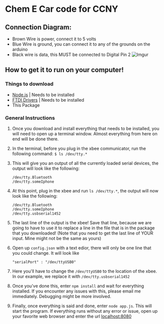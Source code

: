 # Chem E Car code for CCNY
## Connection Diagram:
   - Brown Wire is power, connect it to 5 volts
   - Blue Wire is ground, you can connect it to any of the grounds on the arduino
   - Black wire is data, this MUST be connected to Digital Pin 2
   ![Imgur](http://i.imgur.com/HwSAlQ4.jpg?1)

## How to get it to run on your computer!

### Things to download
   - [Node.js](www.nodejs.org) | Needs to be installed
   - [FTDI Drivers](http://www.ftdichip.com/Drivers/VCP.htm) | Needs to be installed
   - This Package

### General Instructions
1. Once you download and install everything that needs to be installed, you will need to open up a terminal window. Almost everything from here on end will be done there.

2. In the terminal, before you plug in the xbee communicator, run the following command: `$ ls /dev/tty.*`

3. This will give you an output of all the currently loaded serial devices, the output will look like the following:


      ```
      /dev/tty.Bluetooth
      /dev/tty.someIphone
      ```
4. At this point, plug in the xbee and run `ls /dev/tty.*`, the output will now look like the following:

      ```
      /dev/tty.Bluetooth
      /dev/tty.someIphone
      /dev/tty.usbserial1452
      ```

5. The last line of the output is the xbee! Save that line, because we are going to have to use it to replace a line in the file that is in the package that you downloaded! (Note that you need to get the last line of YOUR input. Mine might not be the same as yours)

6. Open up `config.json` with a text edior, there will only be one line that you could change. It will look like

      ```
      "serialPort" : "/dev/ttyUSB0"
      ```

7. Here you'll have to change the `/dev/ttyUSB0` to the location of the xbee. In our example, we replace it with `/dev/tty.usbserial1452`

8. Once you've done this, enter `npm install` and wait for everything installed. If you encounter any issues with this, please email me immediately. Debugging might be more involved.

9. Finally, once everything is said and done, enter `node app.js`. This will start the program. If everything runs without any error or issue, open up your favorite web browser and enter the url [localhost:8080](http://localhost:8080)

      
